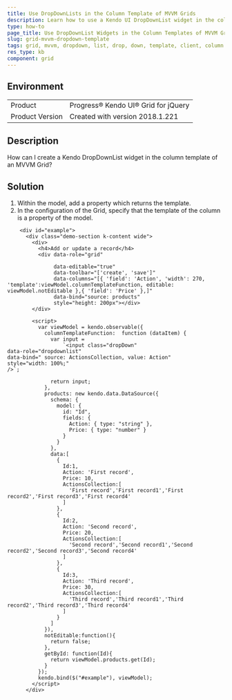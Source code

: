 ```yaml
---
title: Use DropDownLists in the Column Template of MVVM Grids
description: Learn how to use a Kendo UI DropDownList widget in the column template of an MVVM Kendo UI Grid.
type: how-to
page_title: Use DropDownList Widgets in the Column Templates of MVVM Grids - Kendo UI for jQuery Data Grid
slug: grid-mvvm-dropdown-template
tags: grid, mvvm, dropdown, list, drop, down, template, client, column
res_type: kb
component: grid
---
```


## Environment

<table>
 <tr>
  <td>Product</td>
  <td>Progress® Kendo UI® Grid for jQuery</td> 
 </tr>
 <tr>
  <td>Product Version</td>
  <td>Created with version 2018.1.221</td>
 </tr>
</table>

## Description

How can I create a Kendo DropDownList widget in the column template of an MVVM Grid?

## Solution

1. Within the model, add a property which returns the template.
1. In the configuration of the Grid, specify that the template of the column is a property of the model.

```dojo
    <div id="example">
      <div class="demo-section k-content wide">
        <div>
          <h4>Add or update a record</h4>
          <div data-role="grid"            

               data-editable="true"
               data-toolbar="['create', 'save']"
               data-columns="[{ 'field': 'Action', 'width': 270, 'template':viewModel.columnTemplateFunction, editable: viewModel.notEditable },{ 'field': 'Price' },]"
               data-bind="source: products"
               style="height: 200px"></div>
        </div>

        <script>
          var viewModel = kendo.observable({          
            columnTemplateFunction:  function (dataItem) {
              var input =
                  `<input class="dropDown"
data-role="dropdownlist"
data-bind=" source: ActionsCollection, value: Action"
style="width: 100%;"
/>`;

              return input;
            },
            products: new kendo.data.DataSource({
              schema: {
                model: {
                  id: "Id",
                  fields: {
                    Action: { type: "string" },
                    Price: { type: "number" }
                  }
                }
              },
              data:[
                {
                  Id:1,
                  Action: 'First record',
                  Price: 10,
                  ActionsCollection:[
                    'First record','First record1','First record2','First record3','First record4'
                  ]
                },
                {
                  Id:2,
                  Action: 'Second record',
                  Price: 20,
                  ActionsCollection:[
                    'Second record','Second record1','Second record2','Second record3','Second record4'
                  ]
                },
                {
                  Id:3,
                  Action: 'Third record',
                  Price: 30,
                  ActionsCollection:[
                    'Third record','Third record1','Third record2','Third record3','Third record4'
                  ]
                }
              ]
            }),
            notEditable:function(){
              return false;
            },
            getById: function(Id){
              return viewModel.products.get(Id);
            }
          });
          kendo.bind($("#example"), viewModel);
        </script>
      </div>

```
